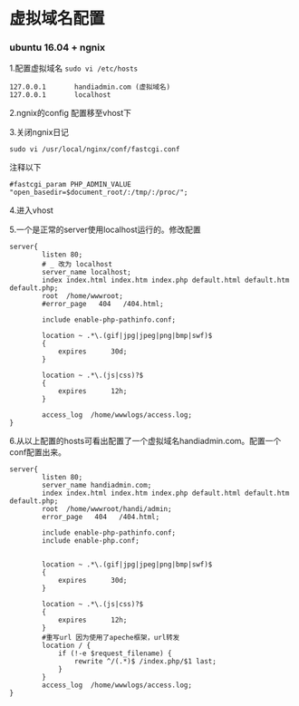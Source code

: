 # 虚拟域名配置



### ubuntu 16.04  + ngnix

1.配置虚拟域名 `sudo vi /etc/hosts` 

```shell
127.0.0.1       handiadmin.com (虚拟域名)
127.0.0.1       localhost
```



2.ngnix的config 配置移至vhost下

3.关闭ngnix日记  

`sudo vi /usr/local/nginx/conf/fastcgi.conf`

注释以下

`#fastcgi_param PHP_ADMIN_VALUE "open_basedir=$document_root/:/tmp/:/proc/";`

4.进入vhost

5.一个是正常的server使用localhost运行的。修改配置

```shell
server{
        listen 80;
        # _ 改为 localhost
        server_name localhost;
        index index.html index.htm index.php default.html default.htm default.php;
        root  /home/wwwroot;
        #error_page   404   /404.html;

        include enable-php-pathinfo.conf;

        location ~ .*\.(gif|jpg|jpeg|png|bmp|swf)$
        {
            expires      30d;
        }

        location ~ .*\.(js|css)?$
        {
            expires      12h;
        }

        access_log  /home/wwwlogs/access.log;
}

```



6.从以上配置的hosts可看出配置了一个虚拟域名handiadmin.com。配置一个conf配置出来。

```shell
server{
        listen 80;
        server_name handiadmin.com;
        index index.html index.htm index.php default.html default.htm default.php;
        root  /home/wwwroot/handi/admin;
        error_page   404   /404.html;

        include enable-php-pathinfo.conf;
        include enable-php.conf;


        location ~ .*\.(gif|jpg|jpeg|png|bmp|swf)$
        {
            expires      30d;
        }

        location ~ .*\.(js|css)?$
        {
            expires      12h;
        }
		#重写url 因为使用了apeche框架，url转发
        location / {
            if (!-e $request_filename) {
                rewrite ^/(.*)$ /index.php/$1 last;
            }
        }
        access_log  /home/wwwlogs/access.log;
}

```

